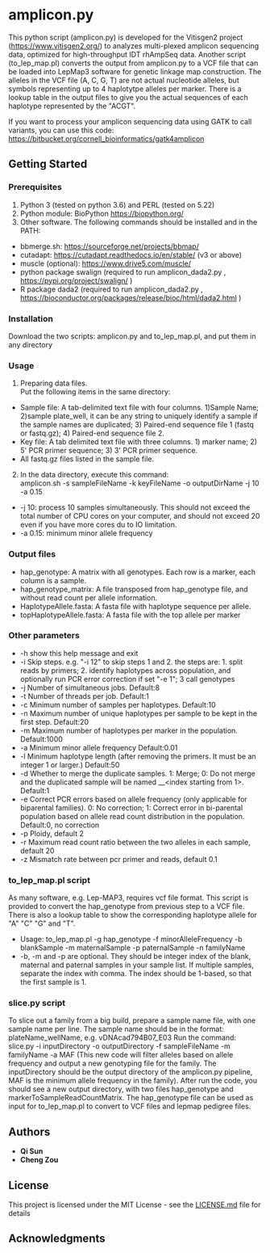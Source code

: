 # amplicon.py

This python script (amplicon.py) is developed for the Vitisgen2 project (https://www.vitisgen2.org/) to analyzes multi-plexed amplicon sequencing data, optimized for high-throughput IDT rhAmpSeq data. Another script (to_lep_map.pl) converts the output from amplicon.py to a VCF file that can be loaded into LepMap3 software for genetic linkage map construction. The alleles in the VCF file (A, C, G, T) are not actual nucleotide alleles, but symbols representing up to 4 haplotytpe alleles per marker. There is a lookup table in the output files to give you the actual sequences of each haplotype represented by the "ACGT".  

If you want to process your amplicon sequencing data using GATK to call variants, you can use this code: https://bitbucket.org/cornell_bioinformatics/gatk4amplicon  

## Getting Started


### Prerequisites
1. Python 3 (tested on python 3.6) and PERL (tested on 5.22)
2. Python module: BioPython https://biopython.org/
3. Other software. 
The following commands should be installed and in the PATH:
* bbmerge.sh: https://sourceforge.net/projects/bbmap/
* cutadapt: https://cutadapt.readthedocs.io/en/stable/ (v3 or above)
* muscle (optional): https://www.drive5.com/muscle/
* python package swalign (required to run amplicon_dada2.py , https://pypi.org/project/swalign/ )
* R package dada2 (required to run amplicon_dada2.py , https://bioconductor.org/packages/release/bioc/html/dada2.html )

### Installation
Download the two scripts: amplicon.py and to_lep_map.pl, and put them in any directory

### Usage
1. Preparing data files.  
    Put the following items in the same directory:  
  * Sample file: A tab-delimited text file with four columns. 1)Sample Name; 2)sample plate_well, it can be any string to uniquely identify a sample if the sample names are duplicated; 3) Paired-end sequence file 1 (fastq or fastq.gz); 4) Paired-end sequence file 2.  
  * Key file: A tab delimited text file with three columns. 1) marker name; 2) 5' PCR primer sequence; 3) 3' PCR primer sequence.  
  * All fastq.gz files listed in the sample file.  

2. In the data directory, execute this command:  
amplicon.sh -s sampleFileName -k keyFileName -o outputDirName -j 10 -a 0.15  
 * -j 10:  process 10 samples simultaneously. This should not exceed the total number of CPU cores on your computer, and should not exceed 20 even if you have more cores du to IO limitation.  
 * -a 0.15: minimum minor allele frequency  

### Output files
  * hap_genotype: A matrix with all genotypes. Each row is a marker, each column is a sample.
  * hap_genotype_matrix: A file transposed from hap_genotype file, and without read count per allele information. 
  * HaplotypeAllele.fasta: A fasta file with haplotype sequence per allele.
  * topHaplotypeAllele.fasta: A fasta file with the top allele per marker


### Other parameters
  * -h	show this help message and exit
  * -i	Skip steps. e.g. "-i 12" to skip steps 1 and 2. the steps are: 1. split reads by primers; 2. identify haplotypes across population, and optionally run PCR error correction if set "-e 1"; 3 call genotypes
  * -j	Number of simultaneous jobs. Default:8
  * -t	Number of threads per job. Default:1
  * -c	Minimum number of samples per haplotypes. Default:10
  * -n	Maximum number of unique haplotypes per sample to be kept in the first step. Default:20
  * -m	Maximum number of haplotypes per marker in the population. Default:1000
  * -a	Minimum minor allele frequency Default:0.01
  * -l	Minimum haplotype length (after removing the primers. It must be an integer 1 or larger.) Default:50
  * -d	Whether to merge the duplicate samples. 1: Merge; 0: Do not merge and the duplicated sample will be named <sampleName>__<index starting from 1>. Default:1
  * -e	Correct PCR errors based on allele frequency (only applicable for biparental families). 0: No correction; 1: Correct error in bi-parental population based on allele read count distribution in the population. Default:0, no correction
  * -p	Ploidy, default 2
  * -r	Maximum read count ratio between the two alleles in each sample, default 20
  * -z	Mismatch rate between pcr primer and reads, default 0.1

### to_lep_map.pl script
As many software, e.g. Lep-MAP3, requires vcf file format. This script is provided to convert the hap_genotype from previous step to a VCF file. There is also a lookup table to show the corresponding haplotype allele for "A" "C" "G" and "T".  
  *  Usage:  to_lep_map.pl -g hap_genotype -f minorAlleleFrequency -b blankSample -m maternalSample -p paternalSample -n familyName  
  *  -b, -m and -p are optional. They should be integer index of the blank, maternal and paternal samples in your sample list. If multiple samples, separate the index with comma. The index should be 1-based, so that the first sample is 1.

### slice.py script
To slice out a family from a big build, prepare a sample name file, with one sample name per line. The sample name should be in the format: plateName_wellName, e.g. vDNAcad794B07_E03
Run the command: slice.py -i inputDirectory -o outputDirectory -f sampleFileName -m familyName -a MAF 
(This new code will filter alleles based on allele frequency and output a new genotyping file for the family. The inputDirectory should be the output directory of the amplicon.py pipeline, MAF is the minimum allele frequency in the family). After run the code, you should see a new output directory, with two files hap_genotype and markerToSampleReadCountMatrix. The hap_genotype file can be used as input for to_lep_map.pl to convert to VCF files and lepmap pedigree files.

## Authors
* **Qi Sun**
* **Cheng Zou**

## License

This project is licensed under the MIT License - see the [LICENSE.md](LICENSE.md) file for details

## Acknowledgments
